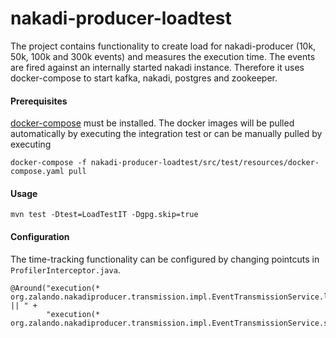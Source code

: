 # nakadi-producer-loadtest

The project contains functionality to create load for nakadi-producer (10k, 50k, 100k and 300k events) and measures 
the execution time. The events are fired against an internally started nakadi instance. Therefore it uses docker-compose
to start kafka, nakadi, postgres and zookeeper.

#### Prerequisites

[docker-compose](https://docs.docker.com/compose/) must be installed. The docker images will be pulled automatically by
executing the integration test or can be manually pulled by executing
 ```
docker-compose -f nakadi-producer-loadtest/src/test/resources/docker-compose.yaml pull
 ``` 

#### Usage
```
mvn test -Dtest=LoadTestIT -Dgpg.skip=true
```

#### Configuration

The time-tracking functionality can be configured by changing pointcuts in `ProfilerInterceptor.java`.
```
@Around("execution(* org.zalando.nakadiproducer.transmission.impl.EventTransmissionService.lockSomeEvents(..)) || " +
        "execution(* org.zalando.nakadiproducer.transmission.impl.EventTransmissionService.sendEvents(..))")
```